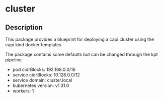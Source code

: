 # cluster

## Description

This package provides a blueprint for deploying a capi cluster using the capi kind docker templates

The package contains some defaults but can be changed through the kpt pipeline
- pod cidrBlocks: 192.168.0.0/16
- service cidrBlocks: 10.128.0.0/12
- service domain: cluster.local
- kubernetes version: v1.31.0
- workers: 1